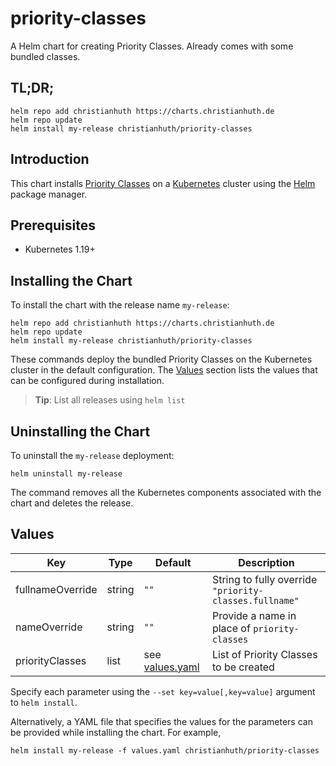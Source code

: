# priority-classes

A Helm chart for creating Priority Classes. Already comes with some bundled classes.

## TL;DR;

```console
helm repo add christianhuth https://charts.christianhuth.de
helm repo update
helm install my-release christianhuth/priority-classes
```

## Introduction

This chart installs [Priority Classes](https://kubernetes.io/docs/concepts/scheduling-eviction/pod-priority-preemption/) on a [Kubernetes](http://kubernetes.io) cluster using the [Helm](https://helm.sh) package manager.

## Prerequisites

- Kubernetes 1.19+

## Installing the Chart

To install the chart with the release name `my-release`:

```console
helm repo add christianhuth https://charts.christianhuth.de
helm repo update
helm install my-release christianhuth/priority-classes
```

These commands deploy the bundled Priority Classes on the Kubernetes cluster in the default configuration. The [Values](#values) section lists the values that can be configured during installation.

> **Tip**: List all releases using `helm list`

## Uninstalling the Chart

To uninstall the `my-release` deployment:

```console
helm uninstall my-release
```

The command removes all the Kubernetes components associated with the chart and deletes the release.

## Values

| Key | Type | Default | Description |
|-----|------|---------|-------------|
| fullnameOverride | string | `""` | String to fully override `"priority-classes.fullname"` |
| nameOverride | string | `""` | Provide a name in place of `priority-classes` |
| priorityClasses | list | see [values.yaml](./values.yaml) | List of Priority Classes to be created |

Specify each parameter using the `--set key=value[,key=value]` argument to `helm install`.

Alternatively, a YAML file that specifies the values for the parameters can be provided while installing the chart. For example,

```console
helm install my-release -f values.yaml christianhuth/priority-classes
```
